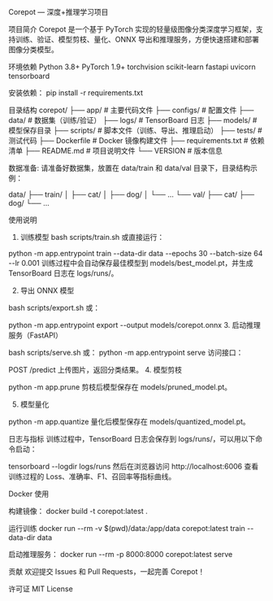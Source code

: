 Corepot — 深度+推理学习项目

项目简介
Corepot 是一个基于 PyTorch 实现的轻量级图像分类深度学习框架，支持训练、验证、模型剪枝、量化、ONNX 导出和推理服务，方便快速搭建和部署图像分类模型。

环境依赖
Python 3.8+
PyTorch 1.9+
torchvision
scikit-learn
fastapi
uvicorn
tensorboard

安装依赖：
pip install -r requirements.txt

目录结构
corepot/
├── app/                # 主要代码文件
├── configs/            # 配置文件
├── data/               # 数据集（训练/验证）
├── logs/               # TensorBoard 日志
├── models/             # 模型保存目录
├── scripts/            # 脚本文件（训练、导出、推理启动）
├── tests/              # 测试代码
├── Dockerfile          # Docker 镜像构建文件
├── requirements.txt    # 依赖清单
├── README.md           # 项目说明文件
└── VERSION             # 版本信息


数据准备:
请准备好数据集，放置在 data/train 和 data/val 目录下，目录结构示例：

data/
├── train/
│   ├── cat/
│   ├── dog/
│   └── ...
└── val/
    ├── cat/
    ├── dog/
    └── ...

使用说明
1. 训练模型
bash scripts/train.sh
或直接运行：

python -m app.entrypoint train --data-dir data --epochs 30 --batch-size 64 --lr 0.001
训练过程中会自动保存最佳模型到 models/best_model.pt，并生成 TensorBoard 日志在 logs/runs/。

2. 导出 ONNX 模型

bash scripts/export.sh
或：

python -m app.entrypoint export --output models/corepot.onnx
3. 启动推理服务（FastAPI）

bash scripts/serve.sh
或：
python -m app.entrypoint serve
访问接口：

POST /predict
上传图片，返回分类结果。
4. 模型剪枝

python -m app.prune
剪枝后模型保存在 models/pruned_model.pt。

5. 模型量化

python -m app.quantize
量化后模型保存在 models/quantized_model.pt。

日志与指标
训练过程中，TensorBoard 日志会保存到 logs/runs/，可以用以下命令启动：

tensorboard --logdir logs/runs
然后在浏览器访问 http://localhost:6006 查看训练过程的 Loss、准确率、F1、召回率等指标曲线。

Docker 使用

构建镜像：
docker build -t corepot:latest .

运行训练
docker run --rm -v $(pwd)/data:/app/data corepot:latest train --data-dir data

启动推理服务：
docker run --rm -p 8000:8000 corepot:latest serve

贡献
欢迎提交 Issues 和 Pull Requests，一起完善 Corepot！

许可证
MIT License


